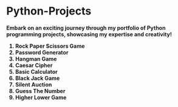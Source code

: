 # Python-Projects
<b> Embark on an exciting journey through my portfolio of Python programming projects, showcasing my expertise and creativity! <b>
<ol>
<b>
<li>Rock Paper Scissors Game </li>
<li>Password Generator</li>
<li>Hangman Game</li>
<li>Caesar Cipher</li>
<li>Basic Calculator</li>
<li>Black Jack Game</li>
<li>Silent Auction</li>
<li>Guess The Number</li>
<li>Higher Lower Game</li>
</b>
</ol>
